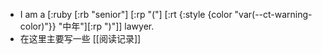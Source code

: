 - I am a [:ruby [:rb "senior"] [:rp "("] [:rt {:style {color "var(--ct-warning-color)"}} "中年"][:rp ")"]] lawyer.
- 在这里主要写一些 [[阅读记录]]